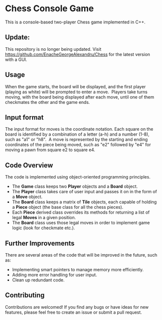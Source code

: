 # Chess Console Game
This is a console-based two-player Chess game implemented in C++.
## Update:
This repository is no longer being updated. Visit https://github.com/EnacheGeorgeAlexandru/Chess for the latest version with a GUI.
## Usage
When the game starts, the board will be displayed, and the first player (playing as white) will be prompted to enter a move. 
Players take turns moving, with the board being displayed after each move, until one of them checkmates the other and the game ends.
## Input format
The input format for moves is the coordinate notation. Each square on the board is identified by a combination of a letter (a-h) and a number (1-8), such as "a1" or "h8". 
A move is represented by the starting and ending coordinates of the piece being moved, such as "e2" followed by "e4" for moving a pawn from square e2 to square e4.
## Code Overview
The code is implemented using object-oriented programming principles.
* The **Game** class keeps two **Player** objects and a **Board** object.
* The **Player** class takes care of user input and passes it on in the form of a **Move** object.
* The **Board** class keeps a matrix of **Tile** objects, each capable of holding a **Piece** object (the base class for all the chess pieces).
* Each **Piece** derived class overrides its methods for returning a list of legal **Moves** in a given position.
* The **Board** class uses those legal moves in order to implement game logic (look for checkmate etc.).
## Further Improvements
There are several areas of the code that will be improved in the future, such as:
* Implementing smart pointers to manage memory more efficiently.
* Adding more error handling for user input.
* Clean up redundant code.
## Contributing
Contributions are welcomed! If you find any bugs or have ideas for new features, please feel free to create an issue or submit a pull request.
